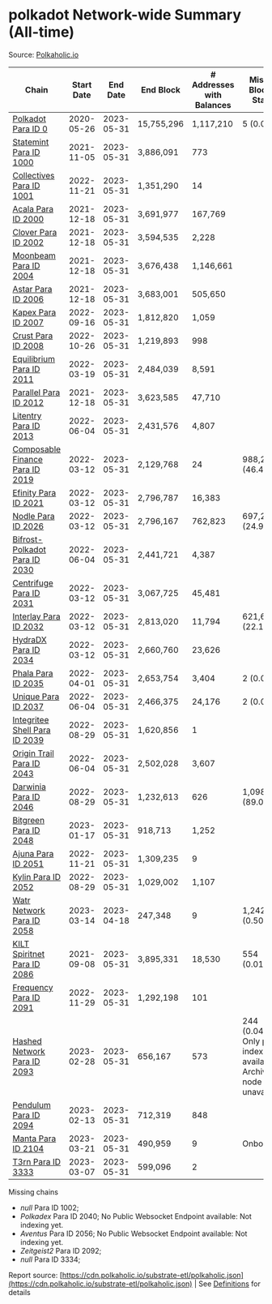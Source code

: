 # polkadot Network-wide Summary (All-time)

Source: [Polkaholic.io](https://polkaholic.io)


| Chain            | Start Date | End Date | End Block | # Addresses with Balances | Missing Blocks / Status |
| ---------------- | ---------- | ---------| --------- | ------------------------- | ----------------------- |
| [Polkadot Para ID 0](/polkadot/0-polkadot) | 2020-05-26 | 2023-05-31 | 15,755,296 |  1,117,210 | 5 (0.00%)  |
| [Statemint Para ID 1000](/polkadot/1000-statemint) | 2021-11-05 | 2023-05-31 | 3,886,091 |  773 |    |
| [Collectives Para ID 1001](/polkadot/1001-collectives) | 2022-11-21 | 2023-05-31 | 1,351,290 |  14 |    |
| [Acala Para ID 2000](/polkadot/2000-acala) | 2021-12-18 | 2023-05-31 | 3,691,977 |  167,769 |    |
| [Clover Para ID 2002](/polkadot/2002-clover) | 2021-12-18 | 2023-05-31 | 3,594,535 |  2,228 |    |
| [Moonbeam Para ID 2004](/polkadot/2004-moonbeam) | 2021-12-18 | 2023-05-31 | 3,676,438 |  1,146,661 |    |
| [Astar Para ID 2006](/polkadot/2006-astar) | 2021-12-18 | 2023-05-31 | 3,683,001 |  505,650 |    |
| [Kapex Para ID 2007](/polkadot/2007-kapex) | 2022-09-16 | 2023-05-31 | 1,812,820 |  1,059 |    |
| [Crust Para ID 2008](/polkadot/2008-crust) | 2022-10-26 | 2023-05-31 | 1,219,893 |  998 |    |
| [Equilibrium Para ID 2011](/polkadot/2011-equilibrium) | 2022-03-19 | 2023-05-31 | 2,484,039 |  8,591 |    |
| [Parallel Para ID 2012](/polkadot/2012-parallel) | 2021-12-18 | 2023-05-31 | 3,623,585 |  47,710 |    |
| [Litentry Para ID 2013](/polkadot/2013-litentry) | 2022-06-04 | 2023-05-31 | 2,431,576 |  4,807 |    |
| [Composable Finance Para ID 2019](/polkadot/2019-composable) | 2022-03-12 | 2023-05-31 | 2,129,768 |  24 | 988,228 (46.40%)  |
| [Efinity Para ID 2021](/polkadot/2021-efinity) | 2022-03-12 | 2023-05-31 | 2,796,787 |  16,383 |    |
| [Nodle Para ID 2026](/polkadot/2026-nodle) | 2022-03-12 | 2023-05-31 | 2,796,167 |  762,823 | 697,249 (24.94%)  |
| [Bifrost-Polkadot Para ID 2030](/polkadot/2030-bifrost-dot) | 2022-06-04 | 2023-05-31 | 2,441,721 |  4,387 |    |
| [Centrifuge Para ID 2031](/polkadot/2031-centrifuge) | 2022-03-12 | 2023-05-31 | 3,067,725 |  45,481 |    |
| [Interlay Para ID 2032](/polkadot/2032-interlay) | 2022-03-12 | 2023-05-31 | 2,813,020 |  11,794 | 621,626 (22.10%)  |
| [HydraDX Para ID 2034](/polkadot/2034-hydradx) | 2022-03-12 | 2023-05-31 | 2,660,760 |  23,626 |    |
| [Phala Para ID 2035](/polkadot/2035-phala) | 2022-04-01 | 2023-05-31 | 2,653,754 |  3,404 | 2 (0.00%)  |
| [Unique Para ID 2037](/polkadot/2037-unique) | 2022-06-04 | 2023-05-31 | 2,466,375 |  24,176 | 2 (0.00%)  |
| [Integritee Shell Para ID 2039](/polkadot/2039-integritee-shell) | 2022-08-29 | 2023-05-31 | 1,620,856 |  1 |    |
| [Origin Trail Para ID 2043](/polkadot/2043-origintrail) | 2022-06-04 | 2023-05-31 | 2,502,028 |  3,607 |    |
| [Darwinia Para ID 2046](/polkadot/2046-darwinia) | 2022-08-29 | 2023-05-31 | 1,232,613 |  626 | 1,098,150 (89.09%)  |
| [Bitgreen Para ID 2048](/polkadot/2048-bitgreen) | 2023-01-17 | 2023-05-31 | 918,713 |  1,252 |    |
| [Ajuna Para ID 2051](/polkadot/2051-ajuna) | 2022-11-21 | 2023-05-31 | 1,309,235 |  9 |    |
| [Kylin Para ID 2052](/polkadot/2052-kylin) | 2022-08-29 | 2023-05-31 | 1,029,002 |  1,107 |    |
| [Watr Network Para ID 2058](/polkadot/2058-watr) | 2023-03-14 | 2023-04-18 | 247,348 |  9 | 1,242 (0.50%)  |
| [KILT Spiritnet Para ID 2086](/polkadot/2086-kilt) | 2021-09-08 | 2023-05-31 | 3,895,331 |  18,530 | 554 (0.01%)  |
| [Frequency Para ID 2091](/polkadot/2091-frequency) | 2022-11-29 | 2023-05-31 | 1,292,198 |  101 |    |
| [Hashed Network Para ID 2093](/polkadot/2093-hashed) | 2023-02-28 | 2023-05-31 | 656,167 |  573 | 244 (0.04%) Only partial index available: Archive node unavailable |
| [Pendulum Para ID 2094](/polkadot/2094-pendulum) | 2023-02-13 | 2023-05-31 | 712,319 |  848 |    |
| [Manta Para ID 2104](/polkadot/2104-manta) | 2023-03-21 | 2023-05-31 | 490,959 |  9 |   Onboarding |
| [T3rn Para ID 3333](/polkadot/3333-t3rn) | 2023-03-07 | 2023-05-31 | 599,096 |  2 |    |

Missing chains


* *null* Para ID 1002; 
* *Polkadex* Para ID 2040; No Public Websocket Endpoint available: Not indexing yet.
* *Aventus* Para ID 2056; No Public Websocket Endpoint available: Not indexing yet.
* *Zeitgeist2* Para ID 2092; 
* *null* Para ID 3334; 

Report source: [https://cdn.polkaholic.io/substrate-etl/polkaholic.json](https://cdn.polkaholic.io/substrate-etl/polkaholic.json) | See [Definitions](/DEFINITIONS.md) for details
